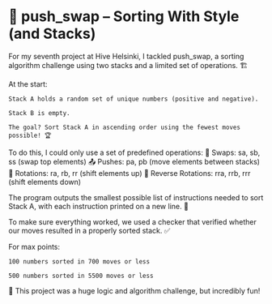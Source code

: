 # 🔢 push_swap – Sorting With Style (and Stacks)

For my seventh project at Hive Helsinki, I tackled push_swap, a sorting algorithm challenge using two stacks and a limited set of operations. 🏗️

At the start:

    Stack A holds a random set of unique numbers (positive and negative).

    Stack B is empty.

    The goal? Sort Stack A in ascending order using the fewest moves possible! 🏆

To do this, I could only use a set of predefined operations:
🔄 Swaps: sa, sb, ss (swap top elements)
📤 Pushes: pa, pb (move elements between stacks)
🔄 Rotations: ra, rb, rr (shift elements up)
🔄 Reverse Rotations: rra, rrb, rrr (shift elements down)

The program outputs the smallest possible list of instructions needed to sort Stack A, with each instruction printed on a new line. 📜

To make sure everything worked, we used a checker that verified whether our moves resulted in a properly sorted stack. ✅

For max points:

    100 numbers sorted in 700 moves or less

    500 numbers sorted in 5500 moves or less

🚀 This project was a huge logic and algorithm challenge, but incredibly fun!
